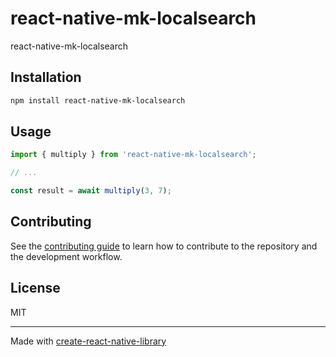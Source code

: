 # react-native-mk-localsearch

react-native-mk-localsearch

## Installation

```sh
npm install react-native-mk-localsearch
```

## Usage

```js
import { multiply } from 'react-native-mk-localsearch';

// ...

const result = await multiply(3, 7);
```

## Contributing

See the [contributing guide](CONTRIBUTING.md) to learn how to contribute to the repository and the development workflow.

## License

MIT

---

Made with [create-react-native-library](https://github.com/callstack/react-native-builder-bob)
